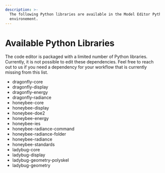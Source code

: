 ```yaml
---
description: >-
  The following Python libraries are available in the Model Editor Python
  environement.
---
```


# Available Python Libraries

The code editor is packaged with a limited number of Python libraries. Currently, it is not possible to edit these dependencies. Feel free to reach out to us if you need a dependency for your workflow that is currently missing from this list.

* dragonfly-core
* dragonfly-display
* dragonfly-energy
* dragonfly-radiance
* honeybee-core
* honeybee-display
* honeybee-doe2
* honeybee-energy
* honeybee-ies
* honeybee-radiance-command
* honeybee-radiance-folder
* honeybee-radiance
* honeybee-standards
* ladybug-core
* ladybug-display
* ladybug-geometry-polyskel
* ladybug-geometry
